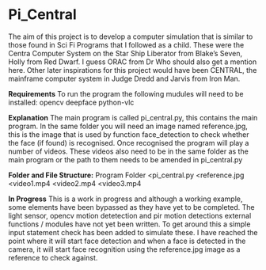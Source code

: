# Pi_Central
The aim of this project is to develop a computer simulation that is similar to those found in Sci Fi Programs that I followed as a child. These were the Centra Computer System on the Star Ship Liberator from Blake’s Seven, Holly from Red Dwarf. I guess ORAC from Dr Who should also get a mention here. Other later inspirations for this project would have been CENTRAL, the mainframe computer system in Judge Dredd and Jarvis from Iron Man.

**Requirements**
To run the program the following mudules will need to be installed:
opencv
deepface
python-vlc

**Explanation**
The main program is called pi_central.py, this contains the main program. In the same folder you will need an image named reference.jpg, this is the image that is used by function face_detection to check whether the face (if found) is recognised. Once recognised the program will play a number of videos. These videos also need to be in the same folder as the main program or the path to them needs to be amended in pi_central.py    

**Folder and File Structure:** 
Program Folder
  <pi_central.py
  <reference.jpg
  <video1.mp4
  <video2.mp4
  <video3.mp4

**In Progress**
This is a work in progress and although a working example, some elements have been bypassed as they have yet to be completed. The light sensor, opencv motion detetection and pir motion detections external functions / modules have not yet been written. To get around this a simple input statement check has been added to simulate these. I have reached the point where it will start face detection and when a face is detected in the camera, it will start face recognition using the reference.jpg image as a reference to check against.




